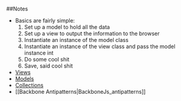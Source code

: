 ##Notes

* Basics are fairly simple:
  1. Set up a model to hold all the data
  1. Set up a view to output the information to the browser
  1. Instantiate an instance of the model class
  1. Instantiate an instance of the view class and pass the model
     instance int
  1. Do some cool shit
  1. Save, said cool shit
* [Views][1]
* [Models][2]
* [Collections][3]
* [[Backbone Antipatterns|BackboneJs_antipatterns]]

[1]: BackboneJs_views
[2]: BackboneJs_models
[3]: BackboneJs_collections
